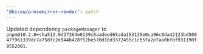 ```yaml
---
'@bicou/prosemirror-render': patch
---
```


Updated dependency `packageManager` to `pnpm@10.2.0+sha512.0d27364e0139c6aadeed65ada153135e0ca96c8da42123bd50047f961339dc7a758fc2e944b428f52be570d1bd3372455c1c65fa2e7aa0bfbf931190f9552001`.
